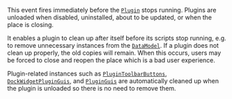 This event fires immediately before the [`Plugin`](https://create.roblox.com/docs/reference/engine/classes/Plugin) stops running.
Plugins are unloaded when disabled, uninstalled, about to be updated, or
when the place is closing.

It enables a plugin to clean up after itself before its scripts stop
running, e.g. to remove unnecessary instances from the [`DataModel`](https://create.roblox.com/docs/reference/engine/classes/DataModel).
If a plugin does not clean up properly, the old copies will remain. When
this occurs, users may be forced to close and reopen the place which is a
bad user experience.

Plugin-related instances such as
[`PluginToolbarButtons`](https://create.roblox.com/docs/reference/engine/classes/PluginToolbarButton),
[`DockWidgetPluginGuis`](https://create.roblox.com/docs/reference/engine/classes/DockWidgetPluginGui), and
[`PluginGuis`](https://create.roblox.com/docs/reference/engine/classes/PluginGui) are automatically cleaned up when the plugin
is unloaded so there is no need to remove them.
